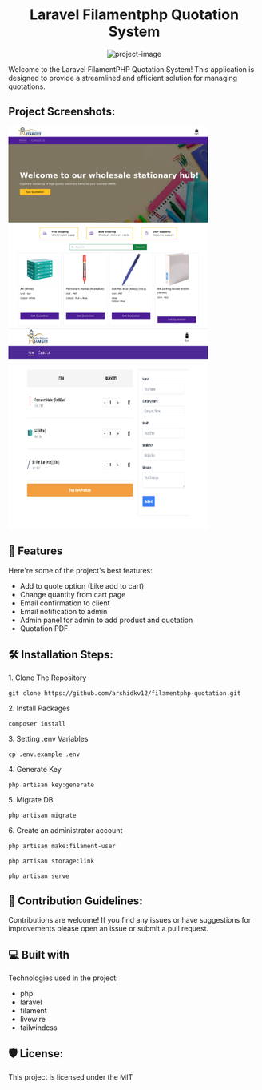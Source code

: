 <h1 align="center" id="title">Laravel Filamentphp Quotation System</h1>

<p align="center"><img src="https://socialify.git.ci/arshidkv12/filamentphp-quotation/image?language=1&amp;owner=1&amp;name=1&amp;stargazers=1&amp;theme=Light" alt="project-image"></p>

<p id="description">Welcome to the Laravel FilamentPHP Quotation System! This application is designed to provide a streamlined and efficient solution for managing quotations.</p>

<h2>Project Screenshots:</h2>

<img src="https://github.com/arshidkv12/filamentphp-quotation/blob/main/public/images/screenshot.png?raw=true" alt="project-screenshot" width="400" height="400/">

<img src="https://github.com/arshidkv12/filamentphp-quotation/blob/main/public/images/screenshot-2.png?raw=true" alt="project-screenshot" width="400" height="400/">

  
  
<h2>🧐 Features</h2>

Here're some of the project's best features:

*   Add to quote option (Like add to cart)
*   Change quantity from cart page
*   Email confirmation to client
*   Email notification to admin
*   Admin panel for admin to add product and quotation
*   Quotation PDF

<h2>🛠️ Installation Steps:</h2>

<p>1. Clone The Repository</p>

```
git clone https://github.com/arshidkv12/filamentphp-quotation.git
```

<p>2. Install Packages</p>

```
composer install
```

<p>3. Setting .env Variables</p>

```
cp .env.example .env
```

<p>4. Generate Key</p>

```
php artisan key:generate
```

<p>5. Migrate DB</p>

```
php artisan migrate
```

<p>6. Create an administrator account</p>

```
php artisan make:filament-user
```

```
php artisan storage:link
```

```
php artisan serve
```

<h2>🍰 Contribution Guidelines:</h2>

Contributions are welcome! 
If you find any issues or have suggestions for improvements please open an issue or submit a pull request.

  
  
<h2>💻 Built with</h2>

Technologies used in the project:

*   php
*   laravel
*   filament
*   livewire
*   tailwindcss

<h2>🛡️ License:</h2>

This project is licensed under the MIT